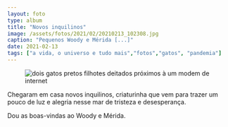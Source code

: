 ```yaml
---
layout: foto
type: album
title: "Novos inquilinos"
image: /assets/fotos/2021/02/20210213_102308.jpg
caption: "Pequenos Woody e Mérida [...]"
date: 2021-02-13
tags: ["a vida, o universo e tudo mais","fotos","gatos", "pandemia"]
---
```

<figure class="foto-post">
    <img src="{{ site.baseurl }}/assets/fotos/2021/02/20210213_102308.jpg" alt="dois gatos pretos filhotes deitados próximos à um modem de internet" title="Pequenos Woody e Mérida">
</figure>
Chegaram em casa novos inquilinos, criaturinha que vem para trazer um pouco de luz e alegria nesse mar de tristeza e desesperança.  

Dou as boas-vindas ao Woody e Mérida.